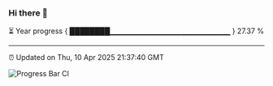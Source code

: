 ### Hi there 👋

⏳ Year progress { ████████▁▁▁▁▁▁▁▁▁▁▁▁▁▁▁▁▁▁▁▁▁▁ } 27.37 %

---

⏰ Updated on Thu, 10 Apr 2025 21:37:40 GMT

![Progress Bar CI](https://github.com/IshwaranRudhara/GIT-ACTION/workflows/Progress%20Bar%20CI/badge.svg)
